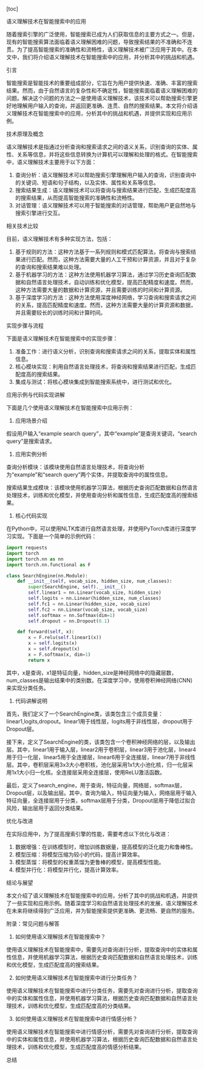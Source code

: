 
[toc]                    
                
                
语义理解技术在智能搜索中的应用

随着搜索引擎的广泛使用，智能搜索已成为人们获取信息的主要方式之一。但是，现有的智能搜索算法面临着语义理解困难的问题，导致搜索结果的不准确和不连贯。为了提高智能搜索的准确性和流畅性，语义理解技术被广泛应用于其中。在本文中，我们将介绍语义理解技术在智能搜索中的应用，并分析其中的挑战和机遇。

引言

智能搜索是智能技术的重要组成部分，它旨在为用户提供快速、准确、丰富的搜索结果。然而，由于自然语言的复杂性和不确定性，智能搜索面临着语义理解困难的问题。解决这个问题的方法之一是使用语义理解技术，该技术可以帮助搜索引擎更好地理解用户输入的查询，并返回更准确、连贯、自然的搜索结果。本文将介绍语义理解技术在智能搜索中的应用，分析其中的挑战和机遇，并提供实现和应用示例。

技术原理及概念

语义理解技术是指通过分析查询和搜索请求之间的语义关系，识别查询的实体、属性、关系等信息，并将这些信息转换为计算机可以理解和处理的格式。在智能搜索中，语义理解技术主要用于以下方面：

1. 查询分析：语义理解技术可以帮助搜索引擎理解用户输入的查询，识别查询中的关键词、短语和句子结构，以及实体、属性和关系等信息。
2. 搜索结果生成：语义理解技术可以将查询与搜索结果进行匹配，生成匹配度高的搜索结果，从而提高智能搜索的准确性和流畅性。
3. 对话管理：语义理解技术可以用于智能搜索的对话管理，帮助用户更自然地与搜索引擎进行交互。

相关技术比较

目前，语义理解技术有多种实现方法，包括：

1. 基于规则的方法：这种方法基于一系列规则和模式匹配算法，将查询与搜索结果进行匹配。然而，这种方法需要大量的人工干预和计算资源，并且对于复杂的查询和搜索结果难以处理。
2. 基于机器学习的方法：这种方法使用机器学习算法，通过学习历史查询匹配数据和自然语言处理技术，自动训练和优化模型，提高匹配精度和速度。然而，这种方法需要大量的数据和计算资源，并且需要训练的时间和计算资源。
3. 基于深度学习的方法：这种方法使用深度神经网络，学习查询和搜索请求之间的关系，提高匹配精度和速度。然而，这种方法需要大量的计算资源和数据，并且需要较长的训练时间和计算时间。

实现步骤与流程

下面是语义理解技术在智能搜索中的实现步骤：

1. 准备工作：进行语义分析，识别查询和搜索请求之间的关系，提取实体和属性信息。
2. 核心模块实现：利用自然语言处理技术，将查询和搜索结果进行匹配，生成匹配度高的搜索结果。
3. 集成与测试：将核心模块集成到智能搜索系统中，进行测试和优化。

应用示例与代码实现讲解

下面是几个使用语义理解技术在智能搜索中应用示例：

1. 应用场景介绍

假设用户输入“example search query”，其中“example”是查询关键词，“search query”是搜索请求。

1. 应用实例分析

查询分析模块：该模块使用自然语言处理技术，将查询分析为“example”和“search query”两个实体，并提取查询中的属性信息。

搜索结果生成模块：该模块使用机器学习算法，根据历史查询匹配数据和自然语言处理技术，训练和优化模型，并使用查询分析和属性信息，生成匹配度高的搜索结果。

1. 核心代码实现

在Python中，可以使用NLTK库进行自然语言处理，并使用PyTorch库进行深度学习实现。下面是一个简单的示例代码：
```python
import requests
import torch
import torch.nn as nn
import torch.nn.functional as F

class SearchEngine(nn.Module):
    def __init__(self, vocab_size, hidden_size, num_classes):
        super(SearchEngine, self).__init__()
        self.linear1 = nn.Linear(vocab_size, hidden_size)
        self.logits = nn.Linear(hidden_size, num_classes)
        self.fc1 = nn.Linear(hidden_size, vocab_size)
        self.fc2 = nn.Linear(vocab_size, vocab_size)
        self.softmax = nn.Softmax(dim=1)
        self.dropout = nn.Dropout(0.1)

    def forward(self, x):
        x = F.relu(self.linear1(x))
        x = self.logits(x)
        x = self.dropout(x)
        x = F.softmax(x, dim=1)
        return x
```
其中，x是查询，x1是特征向量，hidden\_size是神经网络中的隐藏层数，num\_classes是输出结果中的类别数。在深度学习中，使用卷积神经网络(CNN)来实现分类任务。

1. 代码讲解说明

首先，我们定义了一个SearchEngine类，该类包含三个成员变量：linear1,logits,dropout。linear1用于线性层，logits用于非线性层，dropout用于Dropout层。

接下来，定义了SearchEngine的类，该类包含一个卷积神经网络的层，以及输出层。其中，linear1用于输入层，linear2用于卷积层，linear3用于池化层，linear4用于归一化层，linear5用于全连接层，linear6用于全连接层，linear7用于非线性层。其中，卷积层采用3x3大小卷积核，池化层采用1x1大小池化核，归一化层采用1x1大小归一化核。全连接层采用全连接层，使用ReLU激活函数。

最后，定义了search\_engine，用于查询，特征向量，网络层，softmax层，Dropout层，以及输出层。其中，查询为输入，特征向量为输入，网络层用于输入特征向量，全连接层用于分类，softmax层用于分类，Dropout层用于降低过拟合风险，输出层用于返回分类结果。

优化与改进

在实际应用中，为了提高搜索引擎的性能，需要考虑以下优化与改进：

1. 数据增强：在训练模型时，增加训练数据量，提高模型的泛化能力和鲁棒性。
2. 模型压缩：将模型压缩为较小的代码，提高计算效率。
3. 模型蒸馏：将模型的权重蒸馏为更鲁棒的模型，提高模型性能。
4. 模型并行化：将模型并行化，提高计算效率。

结论与展望

本文介绍了语义理解技术在智能搜索中的应用，分析了其中的挑战和机遇，并提供了一些实现和应用示例。随着深度学习和自然语言处理技术的发展，语义理解技术在未来将继续得到广泛应用，并为智能搜索提供更准确、更流畅、更自然的服务。

附录：常见问题与解答

1. 如何使用语义理解技术在智能搜索中？

使用语义理解技术在智能搜索中，需要先对查询进行分析，提取查询中的实体和属性信息，并使用机器学习算法，根据历史查询匹配数据和自然语言处理技术，训练和优化模型，生成匹配度高的搜索结果。

2. 如何使用语义理解技术在智能搜索中进行分类任务？

使用语义理解技术在智能搜索中进行分类任务，需要先对查询进行分析，提取查询中的实体和属性信息，并使用机器学习算法，根据历史查询匹配数据和自然语言处理技术，训练和优化模型，生成匹配度高的分类结果。

3. 如何使用语义理解技术在智能搜索中进行情感分析？

使用语义理解技术在智能搜索中进行情感分析，需要先对查询进行分析，提取查询中的实体和属性信息，并使用机器学习算法，根据历史查询匹配数据和自然语言处理技术，训练和优化模型，生成匹配度高的情感分析结果。

总结

